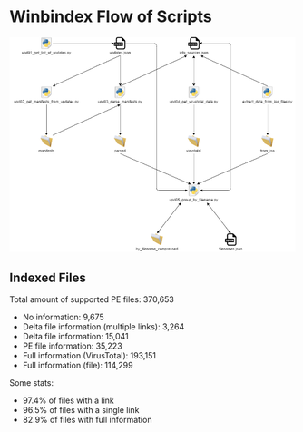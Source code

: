 # Winbindex Flow of Scripts

![winbindex-scripts-flow.png](winbindex-scripts-flow.png)

## Indexed Files

<!--FileStats-->
Total amount of supported PE files: 370,653

* No information: 9,675
* Delta file information (multiple links): 3,264
* Delta file information: 15,041
* PE file information: 35,223
* Full information (VirusTotal): 193,151
* Full information (file): 114,299

Some stats:

* 97.4% of files with a link
* 96.5% of files with a single link
* 82.9% of files with full information
<!--/FileStats-->
